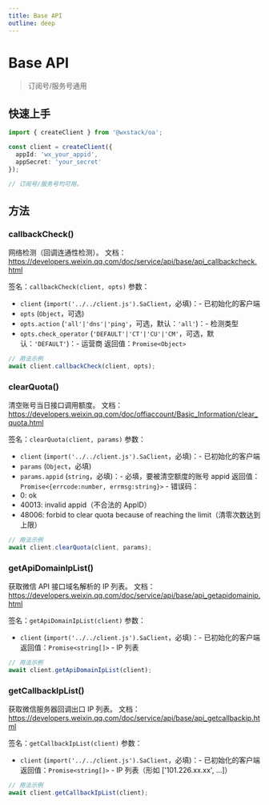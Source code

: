 ```yaml
---
title: Base API
outline: deep
---
```


# Base API

> 订阅号/服务号通用

## 快速上手

```ts
import { createClient } from '@wxstack/oa';

const client = createClient({
  appId: 'wx_your_appid',
  appSecret: 'your_secret'
});

// 订阅号/服务号均可用。
```

## 方法

### callbackCheck()
网络检测（回调连通性检测）。
文档： https://developers.weixin.qq.com/doc/service/api/base/api_callbackcheck.html

签名：`callbackCheck(client, opts)`
参数：
- `client` (`import('../../client.js').SaClient`，必填)：- 已初始化的客户端
- `opts` (`Object`，可选)
- `opts.action` (`'all'|'dns'|'ping'`，可选，默认：`'all'`)：- 检测类型
- `opts.check_operator` (`'DEFAULT'|'CT'|'CU'|'CM'`，可选，默认：`'DEFAULT'`)：- 运营商
返回值：`Promise<Object>`
```ts
// 用法示例
await client.callbackCheck(client, opts);
```

### clearQuota()
清空账号当日接口调用额度。
文档： https://developers.weixin.qq.com/doc/offiaccount/Basic_Information/clear_quota.html

签名：`clearQuota(client, params)`
参数：
- `client` (`import('../../client.js').SaClient`，必填)：- 已初始化的客户端
- `params` (`Object`，必填)
- `params.appid` (`string`，必填)：- 必填，要被清空额度的账号 appid
返回值：`Promise<{errcode:number, errmsg:string}>` - 错误码：
- 0: ok
- 40013: invalid appid（不合法的 AppID）
- 48006: forbid to clear quota because of reaching the limit（清零次数达到上限）
```ts
// 用法示例
await client.clearQuota(client, params);
```

### getApiDomainIpList()
获取微信 API 接口域名解析的 IP 列表。
文档： https://developers.weixin.qq.com/doc/service/api/base/api_getapidomainip.html

签名：`getApiDomainIpList(client)`
参数：
- `client` (`import('../../client.js').SaClient`，必填)：- 已初始化的客户端
返回值：`Promise<string[]>` - IP 列表
```ts
// 用法示例
await client.getApiDomainIpList(client);
```

### getCallbackIpList()
获取微信服务器回调出口 IP 列表。
文档： https://developers.weixin.qq.com/doc/service/api/base/api_getcallbackip.html

签名：`getCallbackIpList(client)`
参数：
- `client` (`import('../../client.js').SaClient`，必填)：- 已初始化的客户端
返回值：`Promise<string[]>` - IP 列表（形如 ['101.226.xx.xx', ...]）
```ts
// 用法示例
await client.getCallbackIpList(client);
```
